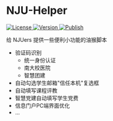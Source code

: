 # NJU-Helper

<p>
<a href="https://opensource.org/licenses/">
<img src="https://img.shields.io/github/license/Flying-Tom/NJU-Helper" alt="License">
</a>
<a href="https://github.com/Flying-Tom/NJU-Helper/releases/latest">
<img src="https://img.shields.io/github/release/Flying-Tom/NJU-Helper" alt="Version">
</a>
<a href="https://github.com/Flying-Tom/NJU-Helper/actions/workflows/release-windows.yml">
<img src="https://github.com/Flying-Tom/NJU-Helper/actions/workflows/publish.yml/badge.svg" alt="Publish">
</a>
</p>

给 NJUers 提供一些便利小功能的油猴脚本

- 验证码识别
  - 统一身份认证
  - 南大校医院
  - 智慧团建
- 自动勾选学生邮箱"信任本机"复选框
- 自动填写课程评教
- 智慧党建自动填写学生党费
- 信息门户PC端界面优化
- ...

